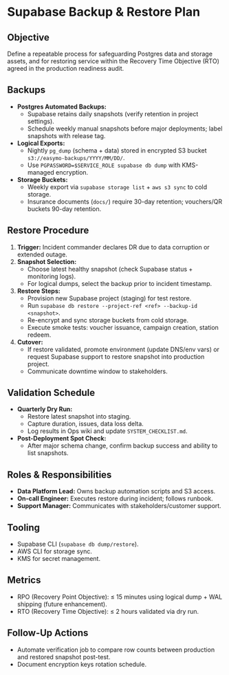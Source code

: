 # Supabase Backup & Restore Plan

## Objective

Define a repeatable process for safeguarding Postgres data and storage assets,
and for restoring service within the Recovery Time Objective (RTO) agreed in the
production readiness audit.

## Backups

- **Postgres Automated Backups:**
  - Supabase retains daily snapshots (verify retention in project settings).
  - Schedule weekly manual snapshots before major deployments; label snapshots
    with release tag.
- **Logical Exports:**
  - Nightly `pg_dump` (schema + data) stored in encrypted S3 bucket
    `s3://easymo-backups/YYYY/MM/DD/`.
  - Use `PGPASSWORD=$SERVICE_ROLE supabase db dump` with KMS-managed encryption.
- **Storage Buckets:**
  - Weekly export via `supabase storage list` + `aws s3 sync` to cold storage.
  - Insurance documents (`docs/`) require 30-day retention; vouchers/QR buckets
    90-day retention.

## Restore Procedure

1. **Trigger:** Incident commander declares DR due to data corruption or
   extended outage.
2. **Snapshot Selection:**
   - Choose latest healthy snapshot (check Supabase status + monitoring logs).
   - For logical dumps, select the backup prior to incident timestamp.
3. **Restore Steps:**
   - Provision new Supabase project (staging) for test restore.
   - Run `supabase db restore --project-ref <ref> --backup-id <snapshot>`.
   - Re-encrypt and sync storage buckets from cold storage.
   - Execute smoke tests: voucher issuance, campaign creation, station redeem.
4. **Cutover:**
   - If restore validated, promote environment (update DNS/env vars) or request
     Supabase support to restore snapshot into production project.
   - Communicate downtime window to stakeholders.

## Validation Schedule

- **Quarterly Dry Run:**
  - Restore latest snapshot into staging.
  - Capture duration, issues, data loss delta.
  - Log results in Ops wiki and update `SYSTEM_CHECKLIST.md`.
- **Post-Deployment Spot Check:**
  - After major schema change, confirm backup success and ability to list
    snapshots.

## Roles & Responsibilities

- **Data Platform Lead:** Owns backup automation scripts and S3 access.
- **On-call Engineer:** Executes restore during incident; follows runbook.
- **Support Manager:** Communicates with stakeholders/customer support.

## Tooling

- Supabase CLI (`supabase db dump/restore`).
- AWS CLI for storage sync.
- KMS for secret management.

## Metrics

- RPO (Recovery Point Objective): ≤ 15 minutes using logical dump + WAL shipping
  (future enhancement).
- RTO (Recovery Time Objective): ≤ 2 hours validated via dry run.

## Follow-Up Actions

- Automate verification job to compare row counts between production and
  restored snapshot post-test.
- Document encryption keys rotation schedule.
